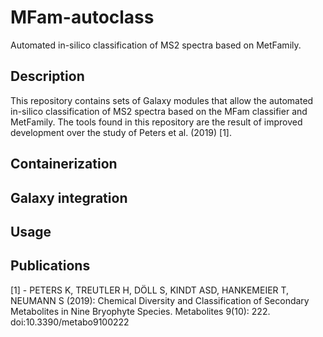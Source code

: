 # MFam-autoclass
Automated in-silico classification of MS2 spectra based on MetFamily.

## Description
This repository contains sets of Galaxy modules that allow the automated in-silico classification of MS2 spectra based on the MFam classifier and MetFamily. The tools found in this repository are the result of improved development over the study of Peters et al. (2019) [1].

## Containerization

## Galaxy integration

## Usage

## Publications
[1] - PETERS K, TREUTLER H, DÖLL S, KINDT ASD, HANKEMEIER T, NEUMANN S (2019): Chemical Diversity and Classification of Secondary Metabolites in Nine Bryophyte Species. Metabolites 9(10): 222. doi:10.3390/metabo9100222
